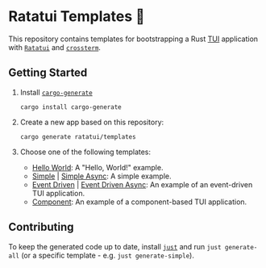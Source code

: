 # Ratatui Templates 🧀

This repository contains templates for bootstrapping a Rust
[TUI](https://en.wikipedia.org/wiki/Text-based_user_interface) application with
[`Ratatui`](https://github.com/ratatui/ratatui) and
[`crossterm`](https://github.com/crossterm-rs/crossterm).

## Getting Started

1. Install [`cargo-generate`](https://github.com/cargo-generate/cargo-generate#installation)

   ```shell
   cargo install cargo-generate
   ```

2. Create a new app based on this repository:

   ```shell
   cargo generate ratatui/templates
   ```

3. Choose one of the following templates:

   - [Hello World](./hello-world/README.md): A "Hello, World!" example.
   - [Simple](./simple/README.md) | [Simple Async](./simple-async/README.md): A simple example.
   - [Event Driven](./event-driven/README.md) | [Event Driven Async](./event-driven-async/README.md): An example of an event-driven TUI application.
   - [Component](./component/README.md): An example of a component-based TUI application.

## Contributing

To keep the generated code up to date, install [`just`] and run `just generate-all` (or a specific
template - e.g. `just generate-simple`).

[`just`]: https://just.systems/
